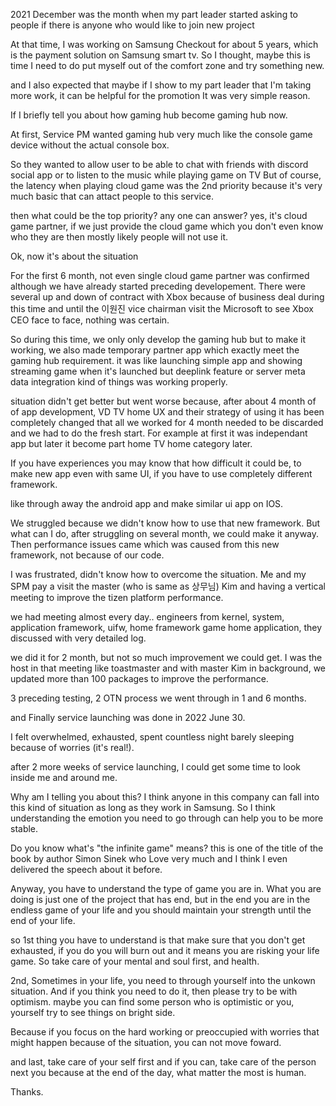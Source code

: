 2021 December was the month when my part leader started asking to people if there is anyone who would like to join new project

At that time, I was working on Samsung Checkout for about 5 years, which is the payment solution on Samsung smart tv. So I thought, maybe 
this is time I need to do put myself out of the comfort zone and try something new.

and I also expected that maybe if I show to my part leader that I'm taking more work, it can be helpful for the promotion It was very simple reason.

If I briefly tell you about how gaming hub become gaming hub now.

At first, Service PM wanted gaming hub very much like the console game device without the actual console box.

So they wanted to allow user to be able to chat with friends with discord social app or to listen to the music while playing game on TV But of course, the latency
when playing cloud game was the 2nd priority because it's very much basic that can attact people to this service.

then what could be the top priority? any one can answer? yes, it's cloud game partner, if we just provide the cloud game which you don't even know who they are
then mostly likely people will not use it.

Ok, now it's about the situation

For the first 6 month, not even single cloud game partner was confirmed although we have already started preceding developement.
There were several up and down of contract with Xbox because of business deal during this time and until the 이원진 vice chairman visit the Microsoft to see
Xbox CEO face to face, nothing was certain.

So during this time, we only only develop the gaming hub but to make it working, we also made temporary partner app which exactly meet the gaming hub requirement.
it was like launching simple app and showing streaming game when it's launched but deeplink feature or server meta data integration kind of things was working properly.

situation didn't get better but went worse because, after about 4 month of of app development, VD TV home UX and their strategy of using it has been completely changed
that all we worked for 4 month needed to be discarded and we had to do the fresh start. For example at first it was independant app but later it become part home 
TV home category later.

If you have experiences you may know that how difficult it could be, to make new app even with same UI, if you have to use completely different framework.

like through away the android app and make similar ui app on IOS. 

We struggled because we didn't know how to use that new framework. But what can I do, after 
struggling on several month, we could make it anyway. Then performance issues came which was caused from this new framework, not because of our code.

I was frustrated, didn't know how to overcome the situation. Me and my SPM pay a visit the master (who is same as 상무님) Kim and having a vertical meeting to 
improve the tizen platform performance.

we had meeting almost every day.. engineers from kernel, system, application framework, uifw, home framework game home application, they discussed with 
very detailed log.

we did it for 2 month, but not so much improvement we could get. I was the host in that meeting like toastmaster and with master Kim in background, we updated
more than 100 packages to improve the performance.

3 preceding testing, 2 OTN process we went through in 1 and 6 months.

and Finally service launching was done in 2022 June 30.

I felt overwhelmed, exhausted, spent countless night barely sleeping because of worries (it's real!).

after 2 more weeks of service launching, I could get some time to look inside me and around me.

Why am I telling you about this? I think anyone in this company can fall into this kind of situation as long as they work in Samsung. So I think understanding the emotion you need to go through can help you to be more stable.

Do you know what's "the infinite game" means? this is one of the title of the book by author Simon Sinek who Love very much and I think I even delivered the speech
about it before.

Anyway, you have to understand the type of game you are in. What you are doing is just one of the project that has end, but in the end you are in the endless game of your life and you should maintain your strength until the end of your life.

so 1st thing you have to understand is that make sure that you don't get exhausted, if you do you will burn out and it means you are risking your life game. So take care of your mental and soul first, and health.

2nd, Sometimes in your life, you need to through yourself into the unkown situation. And if you think you need to do it, then please try to be with optimism. maybe you can find some person who is optimistic or you, yourself try to see things on bright side.

Because if you focus on the hard working or preoccupied with worries that might happen because of the situation, you can not move foward.

and last, take care of your self first and if you can, take care of the person next you because at the end of the day, what matter the most is human.


Thanks.



